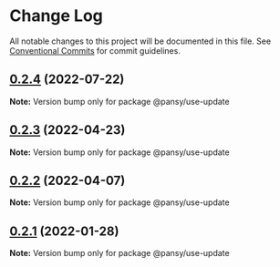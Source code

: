 # Change Log

All notable changes to this project will be documented in this file.
See [Conventional Commits](https://conventionalcommits.org) for commit guidelines.

## [0.2.4](https://github.com/pansyjs/react-hooks/compare/@pansy/use-update@0.2.3...@pansy/use-update@0.2.4) (2022-07-22)

**Note:** Version bump only for package @pansy/use-update





## [0.2.3](https://github.com/pansyjs/react-hooks/compare/@pansy/use-update@0.2.2...@pansy/use-update@0.2.3) (2022-04-23)

**Note:** Version bump only for package @pansy/use-update





## [0.2.2](https://github.com/pansyjs/react-hooks/compare/@pansy/use-update@0.2.1...@pansy/use-update@0.2.2) (2022-04-07)

**Note:** Version bump only for package @pansy/use-update





## [0.2.1](https://github.com/pansyjs/react-hooks/compare/@pansy/use-update@0.2.0...@pansy/use-update@0.2.1) (2022-01-28)

**Note:** Version bump only for package @pansy/use-update
